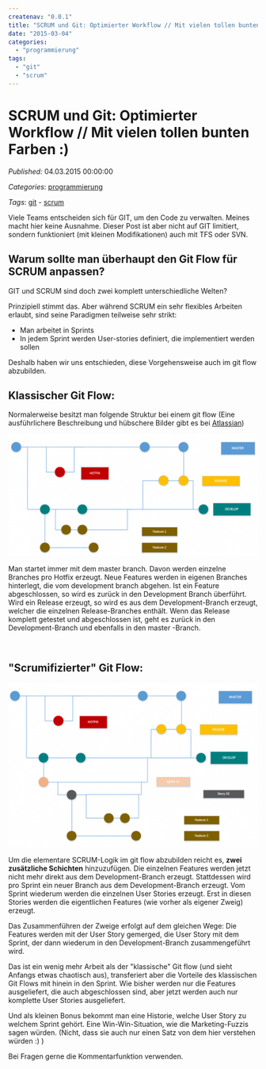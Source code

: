 ```yaml
---
createnav: "0.0.1"
title: "SCRUM und Git: Optimierter Workflow // Mit vielen tollen bunten Farben :)"
date: "2015-03-04"
categories: 
  - "programmierung"
tags: 
  - "git"
  - "scrum"
---
```

# SCRUM und Git: Optimierter Workflow // Mit vielen tollen bunten Farben :)
_Published:_ 04.03.2015 00:00:00

_Categories_: [programmierung](/dotnetwork/de/categories#programmierung)

_Tags_: [git](/dotnetwork/de/tags#git) - [scrum](/dotnetwork/de/tags#scrum)


Viele Teams entscheiden sich für GIT, um den Code zu verwalten. Meines macht hier keine Ausnahme. Dieser Post ist aber nicht auf GIT limitiert, sondern funktioniert (mit kleinen Modifikationen) auch mit TFS oder SVN.

## Warum sollte man überhaupt den Git Flow für SCRUM anpassen?

GIT und SCRUM sind doch zwei komplett unterschiedliche Welten?

Prinzipiell stimmt das. Aber während SCRUM ein sehr flexibles Arbeiten erlaubt, sind seine Paradigmen teilweise sehr strikt:

- Man arbeitet in Sprints
- In jedem Sprint werden User-stories definiert, die implementiert werden sollen

Deshalb haben wir uns entschieden, diese Vorgehensweise auch im git flow abzubilden.

## Klassischer Git Flow:

Normalerweise besitzt man folgende Struktur bei einem git flow (Eine ausführlichere Beschreibung und hübschere Bilder gibt es bei [Atlassian](https://www.atlassian.com/git/tutorials/comparing-workflows/gitflow-workflow))

[![classic git flow](images/gitflow1.png)](http://dotnet.work/wp-content/uploads/2015/02/gitflow1.png)

Man startet immer mit dem master branch. Davon werden einzelne Branches pro Hotfix erzeugt. Neue Features werden in eigenen Branches hinterlegt, die vom development branch abgehen. Ist ein Feature abgeschlossen, so wird es zurück in den Development Branch überführt. Wird ein Release erzeugt, so wird es aus dem Development\-Branch erzeugt, welcher die einzelnen Release\-Branches enthält. Wenn das Release komplett getestet und abgeschlossen ist, geht es zurück in den Development\-Branch und ebenfalls in den master -Branch.

 

## "Scrumifizierter" Git Flow:

[![scrum git flow](images/gitflow2.png)](http://dotnet.work/wp-content/uploads/2015/02/gitflow2.png)

Um die elementare SCRUM-Logik im git flow abzubilden reicht es, **zwei zusätzliche Schichten** hinzuzufügen. Die einzelnen Features werden jetzt nicht mehr direkt aus dem Development\-Branch erzeugt. Stattdessen wird pro Sprint ein neuer Branch aus dem Development\-Branch erzeugt. Vom Sprint wiederum werden die einzelnen User Stories erzeugt. Erst in diesen Stories werden die eigentlichen Features (wie vorher als eigener Zweig) erzeugt.

Das Zusammenführen der Zweige erfolgt auf dem gleichen Wege: Die Features werden mit der User Story gemerged, die User Story mit dem Sprint, der dann wiederum in den Development\-Branch zusammengeführt wird.

Das ist ein wenig mehr Arbeit als der "klassische" Git flow (und sieht Anfangs etwas chaotisch aus), transferiert aber die Vorteile des klassischen Git Flows mit hinein in den Sprint. Wie bisher werden nur die Features ausgeliefert, die auch abgeschlossen sind, aber jetzt werden auch nur komplette User Stories ausgeliefert.

Und als kleinen Bonus bekommt man eine Historie, welche User Story zu welchem Sprint gehört. Eine Win-Win-Situation, wie die Marketing-Fuzzis sagen würden. (Nicht, dass sie auch nur einen Satz von dem hier verstehen würden :) )

Bei Fragen gerne die Kommentarfunktion verwenden.

